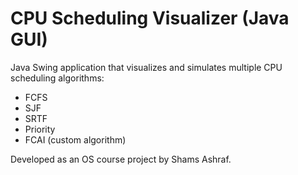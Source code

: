 # CPU Scheduling Visualizer (Java GUI)

Java Swing application that visualizes and simulates multiple CPU scheduling algorithms:
- FCFS
- SJF
- SRTF
- Priority
- FCAI (custom algorithm)

Developed as an OS course project by Shams Ashraf.
